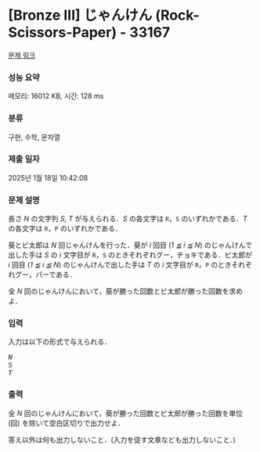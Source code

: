 # [Bronze III] じゃんけん (Rock-Scissors-Paper) - 33167 

[문제 링크](https://www.acmicpc.net/problem/33167) 

### 성능 요약

메모리: 16012 KB, 시간: 128 ms

### 분류

구현, 수학, 문자열

### 제출 일자

2025년 1월 18일 10:42:08

### 문제 설명

<p>長さ <var>N</var> の文字列 <var>S, T</var> が与えられる．<var>S</var> の各文字は <code>R</code>，<code>S</code> のいずれかである．<var>T</var> の各文字は <code>R</code>，<code>P</code> のいずれかである．</p>

<p>葵とビ太郎は <var>N</var> 回じゃんけんを行った．葵が <var>i</var> 回目 (<var>1 ≦ i ≦ N</var>) のじゃんけんで出した手は <var>S</var> の <var>i</var> 文字目が <code>R</code>，<code>S</code> のときそれぞれグー，チョキである．ビ太郎が <var>i</var> 回目 (<var>1 ≦ i ≦ N</var>) のじゃんけんで出した手は <var>T</var> の <var>i</var> 文字目が <code>R</code>，<code>P</code> のときそれぞれグー，パーである．</p>

<p>全 <var>N</var> 回のじゃんけんにおいて，葵が勝った回数とビ太郎が勝った回数を求めよ．</p>

### 입력 

 <p>入力は以下の形式で与えられる．</p>

<pre><var>N</var>
<var>S</var>
<var>T</var></pre>

### 출력 

 <p>全 <var>N</var> 回のじゃんけんにおいて，葵が勝った回数とビ太郎が勝った回数を単位 (回) を除いて空白区切りで出力せよ．</p>

<p>答え以外は何も出力しないこと．(入力を促す文章なども出力しないこと．)</p>

